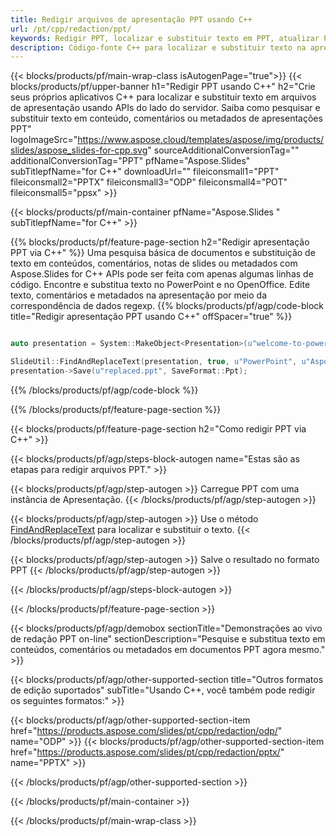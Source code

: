 ```yaml
---
title: Redigir arquivos de apresentação PPT usando C++
url: /pt/cpp/redaction/ppt/
keywords: Redigir PPT, localizar e substituir texto em PPT, atualizar PPT Apresentação
description: Código-fonte C++ para localizar e substituir texto na apresentação PPT.
---
```


{{< blocks/products/pf/main-wrap-class isAutogenPage="true">}}
{{< blocks/products/pf/upper-banner h1="Redigir PPT usando C++" h2="Crie seus próprios aplicativos C++ para localizar e substituir texto em arquivos de apresentação usando APIs do lado do servidor. Saiba como pesquisar e substituir texto em conteúdo, comentários ou metadados de apresentações PPT" logoImageSrc="https://www.aspose.cloud/templates/aspose/img/products/slides/aspose_slides-for-cpp.svg" sourceAdditionalConversionTag="" additionalConversionTag="PPT" pfName="Aspose.Slides" subTitlepfName="for C++" downloadUrl="" fileiconsmall1="PPT" fileiconsmall2="PPTX" fileiconsmall3="ODP" fileiconsmall4="POT" fileiconsmall5="ppsx" >}}

{{< blocks/products/pf/main-container pfName="Aspose.Slides " subTitlepfName="for C++" >}}

{{% blocks/products/pf/feature-page-section  h2="Redigir apresentação PPT via C++" %}}
Uma pesquisa básica de documentos e substituição de texto em conteúdos, comentários, notas de slides ou metadados com Aspose.Slides for C++ APIs pode ser feita com apenas algumas linhas de código. Encontre e substitua texto no PowerPoint e no OpenOffice. Edite texto, comentários e metadados na apresentação por meio da correspondência de dados regexp.
{{% blocks/products/pf/agp/code-block title="Redigir apresentação PPT usando C++" offSpacer="true" %}}

```cpp

auto presentation = System::MakeObject<Presentation>(u"welcome-to-powerpoint.ppt");

SlideUtil::FindAndReplaceText(presentation, true, u"PowerPoint", u"Aspose.Slides", nullptr);
presentation->Save(u"replaced.ppt", SaveFormat::Ppt);	
```

{{% /blocks/products/pf/agp/code-block %}}

{{% /blocks/products/pf/feature-page-section %}}

{{< blocks/products/pf/feature-page-section  h2="Como redigir PPT via C++" >}}

{{< blocks/products/pf/agp/steps-block-autogen name="Estas são as etapas para redigir arquivos PPT." >}}

{{< blocks/products/pf/agp/step-autogen >}}
Carregue PPT com uma instância de Apresentação.
{{< /blocks/products/pf/agp/step-autogen >}}

{{< blocks/products/pf/agp/step-autogen >}}
Use o método [FindAndReplaceText](https://reference.aspose.com/slides/cpp/aspose.slides.util/slideutil/findandreplacetext/) para localizar e substituir o texto.
{{< /blocks/products/pf/agp/step-autogen >}}

{{< blocks/products/pf/agp/step-autogen >}}
Salve o resultado no formato PPT
{{< /blocks/products/pf/agp/step-autogen >}}

{{< /blocks/products/pf/agp/steps-block-autogen >}}

{{< /blocks/products/pf/feature-page-section >}}

{{< blocks/products/pf/agp/demobox sectionTitle="Demonstrações ao vivo de redação PPT on-line" sectionDescription="Pesquise e substitua texto em conteúdos, comentários ou metadados em documentos PPT agora mesmo." >}}

{{< blocks/products/pf/agp/other-supported-section title="Outros formatos de edição suportados" subTitle="Usando C++, você também pode redigir os seguintes formatos:" >}}

{{< blocks/products/pf/agp/other-supported-section-item href="https://products.aspose.com/slides/pt/cpp/redaction/odp/" name="ODP" >}}
{{< blocks/products/pf/agp/other-supported-section-item href="https://products.aspose.com/slides/pt/cpp/redaction/pptx/" name="PPTX" >}}


{{< /blocks/products/pf/agp/other-supported-section >}}

{{< /blocks/products/pf/main-container >}}
    
{{< /blocks/products/pf/main-wrap-class >}}
